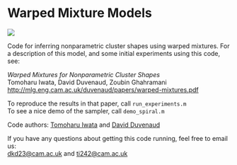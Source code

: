 Warped Mixture Models
===============

<img src="http://mlg.eng.cam.ac.uk/duvenaud/pictures/iwmm_icon.png">

Code for inferring nonparametric cluster shapes using warped mixtures.  For a description of this model, and some initial experiments using this code, see:

*Warped Mixtures for Nonparametric Cluster Shapes*  
Tomoharu Iwata, David Duvenaud, Zoubin Ghahramani  
http://mlg.eng.cam.ac.uk/duvenaud/papers/warped-mixtures.pdf

To reproduce the results in that paper, call `run_experiments.m`  
To see a nice demo of the sampler, call `demo_spiral.m`


Code authors:
[Tomoharu Iwata](http://www.kecl.ntt.co.jp/as/members/iwata/)
and
[David Duvenaud](http://mlg.eng.cam.ac.uk/duvenaud/)

If you have any questions about getting this code running, feel free to email us:  
dkd23@cam.ac.uk and ti242@cam.ac.uk


